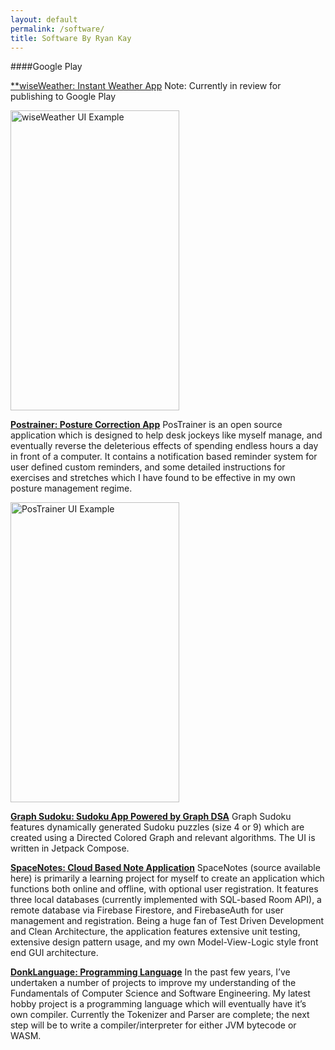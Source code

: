```yaml
---
layout: default
permalink: /software/
title: Software By Ryan Kay
---
```


####Google Play

[**wiseWeather: Instant Weather App](https://github.com/BracketCove/wiseweather)
Note: Currently in review for publishing to Google Play

<img src="/images/day_snowfall.png" alt="wiseWeather UI Example" width="270" height="480"/>

[**Postrainer: Posture Correction App**](https://play.google.com/store/apps/details?id=com.bracketcove.postrainer)
PosTrainer is an open source application which is designed to help desk jockeys like myself manage, and eventually reverse the deleterious effects of spending endless hours a day in front of a computer. It contains a notification based reminder system for user defined custom reminders, and some detailed instructions for exercises and stretches which I have found to be effective in my own posture management regime. 

<img src="/images/pos_screen_reminders.jpg" alt="PosTrainer UI Example" width="270" height="480"/>


[**Graph Sudoku: Sudoku App Powered by Graph DSA**](https://play.google.com/store/apps/details?id=com.bracketcove.graphsudoku&hl=en_CA&gl=US)
Graph Sudoku features dynamically generated Sudoku puzzles (size 4 or 9) which are created using a Directed Colored Graph and relevant algorithms. The UI is written in Jetpack Compose. 

[**SpaceNotes: Cloud Based Note Application**](https://play.google.com/store/apps/details?id=com.wiseassblog.spacenotes&hl=en)
SpaceNotes (source available here) is primarily a learning project for myself to create an application which functions both online and offline, with optional user registration. It features three local databases (currently implemented with SQL-based Room API), a remote database via Firebase Firestore, and FirebaseAuth for user management and registration. Being a huge fan of Test Driven Development and Clean Architecture, the application features extensive unit testing, extensive design pattern usage, and my own Model-View-Logic style front end GUI architecture. 

[**DonkLanguage: Programming Language**](https://github.com/BracketCove/DonkLanguage)
In the past few years, I’ve undertaken a number of projects to improve my understanding of the Fundamentals of Computer Science and Software Engineering. My latest hobby project is a programming language which will eventually have it’s own compiler. Currently the Tokenizer and Parser are complete; the next step will be to write a compiler/interpreter for either JVM bytecode or WASM.


